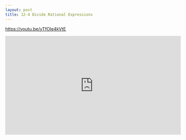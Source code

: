 ```yaml
---
layout: post
title: 12-4 Divide Rational Expressions
---
```

https://youtu.be/yTfOle4kVtE
<iframe width="560" height="315" src="https://www.youtube.com/embed/yTf01e4kVtE" frameborder="0" allowfullscreen></iframe>
